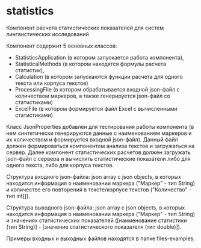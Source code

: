 # statistics
Компонент расчета статистических показателей для систем лингвистических исследований

Компонент содержит 5 основных классов: 
 - StatisticsApplication (в котором запускается работа компонента),
 - StatisticalMethods (в котором находятся формулы расчета статистик),
 - Calculation (в котором запускаются функции расчета для одного текста или корпуса текстов)
 - ProcessingFile (в котором обрабатывается входной json-файл с количеством маркеров, а также генерируется json-файл со статистиками)
 - ExcelFile (в котором формируется файл Excel с вычисленными статистиками)
 
Класс JsonProperties добавлен для тестирования работы компонента (в нем синтетически генерируются данные с наименованием маркеров и их количеством
и формируется входной json-файл). Данный файл должен формироваться компонентом анализа текстов и загружаться на сервер.
Далее компонент статистических расчетов должен загружать json-файл с сервера и вычислять статистические показатели либо для одного текста, либо для корпуса текстов.

Структура входного json-файла: json array с json objects, в которых находится информация о наименовании маркера ("Маркер" - тип String) и количестве его повторения
в тексте/корпусе текстов ("Количество" - тип int[]). 

Структура выходного json-файла: json array с json objects, в которых находится информация о наименовании маркера ("Маркер" - тип String) и значениях статистических
показателей ([наименование статистики (тип String)] - [значение статистического показателя (тип double)]). 

Примеры входных и выходных файлов находятся в папке files-examples.
